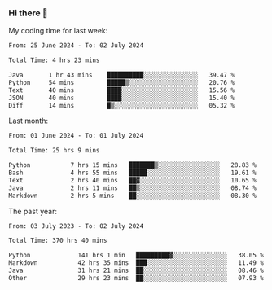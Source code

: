 ### Hi there 👋

My coding time for last week:

<!--START_SECTION:week-->

```txt
From: 25 June 2024 - To: 02 July 2024

Total Time: 4 hrs 23 mins

Java       1 hr 43 mins    ██████████░░░░░░░░░░░░░░░   39.47 %
Python     54 mins         █████▒░░░░░░░░░░░░░░░░░░░   20.76 %
Text       40 mins         ████░░░░░░░░░░░░░░░░░░░░░   15.56 %
JSON       40 mins         ████░░░░░░░░░░░░░░░░░░░░░   15.40 %
Diff       14 mins         █▒░░░░░░░░░░░░░░░░░░░░░░░   05.32 %
```

<!--END_SECTION:week-->

Last month:

<!--START_SECTION:month-->

```txt
From: 01 June 2024 - To: 01 July 2024

Total Time: 25 hrs 9 mins

Python           7 hrs 15 mins   ███████▒░░░░░░░░░░░░░░░░░   28.83 %
Bash             4 hrs 55 mins   █████░░░░░░░░░░░░░░░░░░░░   19.61 %
Text             2 hrs 40 mins   ██▓░░░░░░░░░░░░░░░░░░░░░░   10.65 %
Java             2 hrs 11 mins   ██▒░░░░░░░░░░░░░░░░░░░░░░   08.74 %
Markdown         2 hrs 5 mins    ██░░░░░░░░░░░░░░░░░░░░░░░   08.30 %
```

<!--END_SECTION:month-->

The past year:

<!--START_SECTION:year-->

```txt
From: 03 July 2023 - To: 02 July 2024

Total Time: 370 hrs 40 mins

Python             141 hrs 1 min   █████████▓░░░░░░░░░░░░░░░   38.05 %
Markdown           42 hrs 35 mins  ███░░░░░░░░░░░░░░░░░░░░░░   11.49 %
Java               31 hrs 21 mins  ██░░░░░░░░░░░░░░░░░░░░░░░   08.46 %
Other              29 hrs 23 mins  ██░░░░░░░░░░░░░░░░░░░░░░░   07.93 %
```

<!--END_SECTION:year-->
